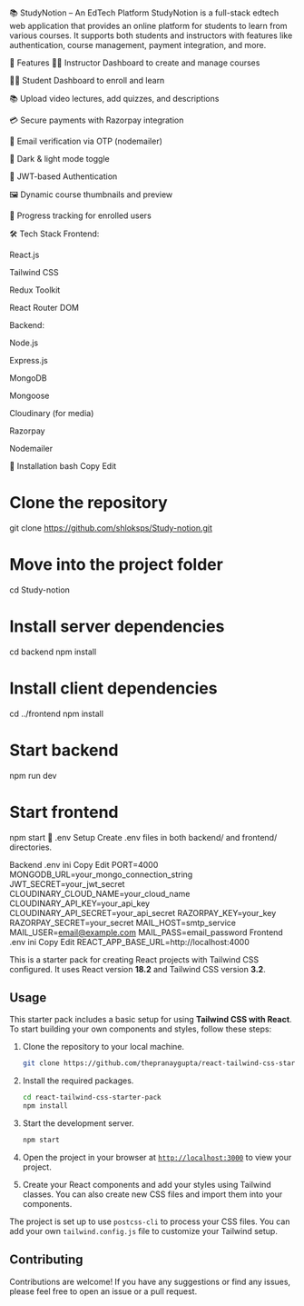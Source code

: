 
📚 StudyNotion – An EdTech Platform
StudyNotion is a full-stack edtech web application that provides an online platform for students to learn from various courses. It supports both students and instructors with features like authentication, course management, payment integration, and more.

🚀 Features
👨‍🏫 Instructor Dashboard to create and manage courses

🧑‍🎓 Student Dashboard to enroll and learn

📚 Upload video lectures, add quizzes, and descriptions

💳 Secure payments with Razorpay integration

📩 Email verification via OTP (nodemailer)

🌙 Dark & light mode toggle

🔐 JWT-based Authentication

🖼️ Dynamic course thumbnails and preview

🎯 Progress tracking for enrolled users

🛠️ Tech Stack
Frontend:

React.js

Tailwind CSS

Redux Toolkit

React Router DOM

Backend:

Node.js

Express.js

MongoDB

Mongoose

Cloudinary (for media)

Razorpay

Nodemailer

🔧 Installation
bash
Copy
Edit
# Clone the repository
git clone https://github.com/shloksps/Study-notion.git

# Move into the project folder
cd Study-notion

# Install server dependencies
cd backend
npm install

# Install client dependencies
cd ../frontend
npm install

# Start backend
npm run dev

# Start frontend
npm start
📝 .env Setup
Create .env files in both backend/ and frontend/ directories.

Backend .env
ini
Copy
Edit
PORT=4000
MONGODB_URL=your_mongo_connection_string
JWT_SECRET=your_jwt_secret
CLOUDINARY_CLOUD_NAME=your_cloud_name
CLOUDINARY_API_KEY=your_api_key
CLOUDINARY_API_SECRET=your_api_secret
RAZORPAY_KEY=your_key
RAZORPAY_SECRET=your_secret
MAIL_HOST=smtp_service
MAIL_USER=email@example.com
MAIL_PASS=email_password
Frontend .env
ini
Copy
Edit
REACT_APP_BASE_URL=http://localhost:4000

This is a starter pack for creating React projects with Tailwind CSS configured. It uses React version **18.2** and Tailwind CSS version **3.2**.

## Usage

This starter pack includes a basic setup for using **Tailwind CSS with React**. To start building your own components and styles, follow these steps:

1. Clone the repository to your local machine.
    ```sh
    git clone https://github.com/thepranaygupta/react-tailwind-css-starter-pack.git
    ```

1. Install the required packages.
    ```sh
    cd react-tailwind-css-starter-pack
    npm install
    ```

1. Start the development server.
    ```sh
    npm start
    ```
1. Open the project in your browser at [`http://localhost:3000`](http://localhost:3000) to view your project.
1. Create your React components and add your styles using Tailwind classes. You can also create new CSS files and import them into your components.

The project is set up to use `postcss-cli` to process your CSS files. You can add your own `tailwind.config.js` file to customize your Tailwind setup.

## Contributing

Contributions are welcome! If you have any suggestions or find any issues, please feel free to open an issue or a pull request.
